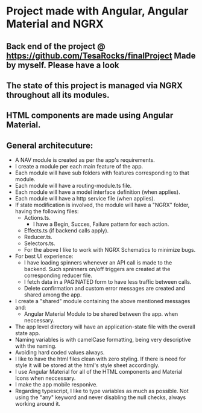 # Project made with Angular, Angular Material and NGRX

## Back end of the project @ https://github.com/TesaRocks/finalProject Made by myself. Please have a look

## The state of this project is managed via NGRX throughout all its modules.

## HTML components are made using Angular Material.

## General architecuture:

- A NAV module is created as per the app's requirements.
- I create a module per each main feature of the app.
- Each module will have sub folders with features corresponding to that module.
- Each module will have a routing-module.ts file.
- Each module will have a model interface definition (when applies).
- Each module will have a http service file (when applies).
- If state modification is involved, the module will have a "NGRX" folder, having the following files:
  - Actions.ts.
    - I have a Begin, Succes, Failure pattern for each action.
  - Effects.ts (if backend calls apply).
  - Reducer.ts.
  - Selectors.ts.
  - For the above I like to work with NGRX Schematics to minimize bugs.
- For best UI experience:
  - I have loading spinners whenever an API call is made to the backend. Such spninners on/off triggers are created at the corresponding reducer file.
  - I fetch data in a PAGINATED form to have less traffic between calls.
  - Delete confirmation and custom error messages are created and shared among the app.
- I create a "shared" module containing the above mentioned messages and:
  - Angular Material Module to be shared between the app. when neccessary.
- The app level directory will have an application-state file with the overall state app.
- Naming variables is with camelCase formatting, being very descriptive with the naming.
- Avoiding hard coded values always.
- I like to have the html files clean with zero styling. If there is need for style it will be stored at the html's style sheet accordingly.
- I use Angular Material for all of the HTML components and Material Icons when neccessary.
- I make the app mobile responive.
- Regarding typescript, I like to type variables as much as possible. Not using the "any" keyword and never disabling the null checks, always working around it.
